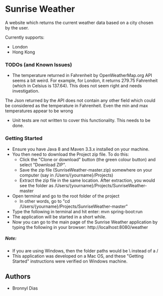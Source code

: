 # Sunrise Weather

A website which returns the current weather data based on a city chosen by the user.

Currently supports:
* London
* Hong Kong

### TODOs (and Known Issues)
* The temperature returned in Fahrenheit by OpenWeatherMap.org API seems a bit weird. For example, for London, it returns 279.75 Fahrenheit (which in Celsius is 137.64).
This does not seem right and needs investigation.

The Json returned by the API does not contain any other field which could be considered as the temperature in Fahrenheit.
Even the min and max temperatures appear to be wrong

* Unit tests are not written to cover this functionality. This needs to be done.

### Getting Started

* Ensure you have Java 8 and Maven 3.3.x installed on your machine.
* You then need to download the Project zip file. To do this:
	* Click the "Clone or download" button (the green colour button) and select "Download ZIP".
	* Save the zip file (SunriseWeather-master.zip) somewhere on your computer (say in /Users/{yourname}/Projects)
	* Extract the zip file in the same location. After extraction, you would see the folder as /Users/{yourname}/Projects/SunriseWeather-master
* Open terminal and go to the root folder of the project
	* In other words, go to "cd /Users/{yourname}/Projects/SunriseWeather-master"
* Type the following in terminal and hit enter: mvn spring-boot:run
* The application will be started in a short while.
* Now you can go to the main page of the Sunrise Weather application by typing the following in your browser: http://localhost:8080/weather

##### Note: 
* If you are using Windows, then the folder paths would be \ instead of a /
* This application was developed on a Mac OS, and these "Getting Started" instructions were verified on Windows machine.

## Authors

* Bronnyl Dias



